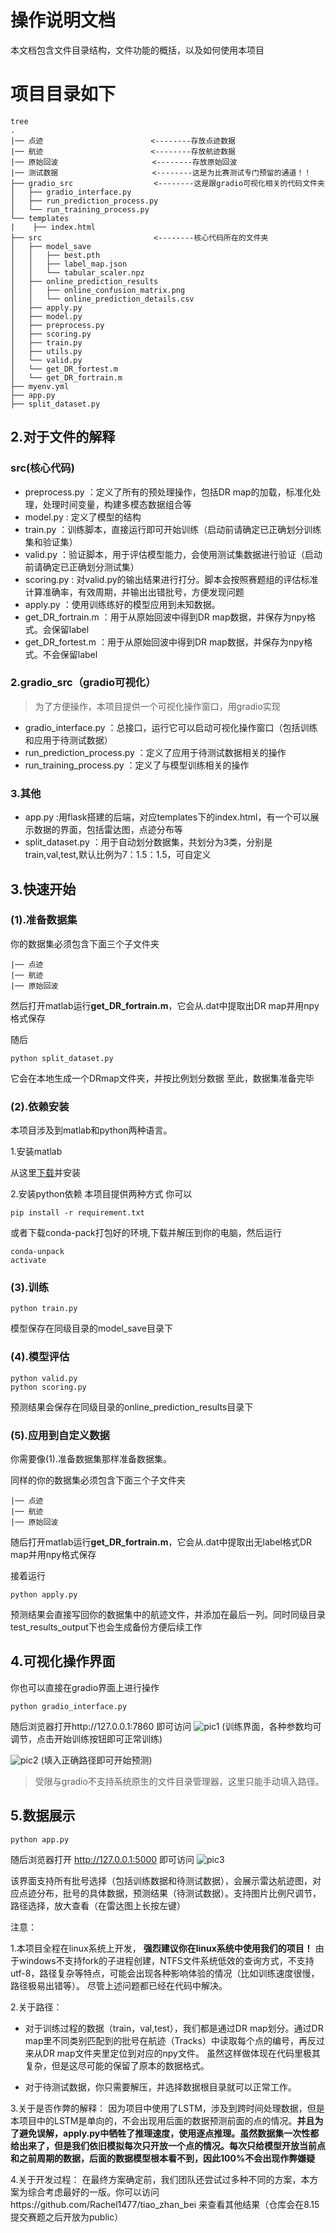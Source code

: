 # 操作说明文档
本文档包含文件目录结构，文件功能的概括，以及如何使用本项目

# 项目目录如下
```
tree
.
|── 点迹                        <--------存放点迹数据
|── 航迹                        <--------存放航迹数据
|── 原始回波                     <--------存放原始回波
|── 测试数据                     <--------这是为比赛测试专门预留的通道！！
├── gradio_src                  <--------这是跟gradio可视化相关的代码文件夹
│   ├── gradio_interface.py
│   ├── run_prediction_process.py
│   └── run_training_process.py
└── templates                   
|    ├── index.html           
├── src                         <--------核心代码所在的文件夹
│   ├── model_save
│   │   ├── best.pth
│   │   ├── label_map.json
│   │   └── tabular_scaler.npz
│   ├── online_prediction_results
│   │   ├── online_confusion_matrix.png
│   │   └── online_prediction_details.csv
│   ├── apply.py
│   ├── model.py
│   ├── preprocess.py
│   ├── scoring.py
│   ├── train.py
│   ├── utils.py
│   └── valid.py
│   └── get_DR_fortest.m
│   └── get_DR_fortrain.m
├── myenv.yml
├── app.py
├── split_dataset.py

```

## 2.对于文件的解释
### src(核心代码)
- preprocess.py  ：定义了所有的预处理操作，包括DR map的加载，标准化处理，处理时间变量，构建多模态数据组合等
- model.py : 定义了模型的结构
- train.py ：训练脚本，直接运行即可开始训练（启动前请确定已正确划分训练集和验证集）
- valid.py ：验证脚本，用于评估模型能力，会使用测试集数据进行验证（启动前请确定已正确划分测试集）
- scoring.py : 对valid.py的输出结果进行打分。脚本会按照赛题组的评估标准计算准确率，有效周期，并输出出错批号，方便发现问题
- apply.py ：使用训练练好的模型应用到未知数据。
- get_DR_fortrain.m ：用于从原始回波中得到DR map数据，并保存为npy格式。会保留label
- get_DR_fortest.m  ：用于从原始回波中得到DR map数据，并保存为npy格式。不会保留label

### 2.gradio_src（gradio可视化）
>为了方便操作，本项目提供一个可视化操作窗口，用gradio实现
- gradio_interface.py ：总接口，运行它可以启动可视化操作窗口（包括训练和应用于待测试数据）
- run_prediction_process.py ：定义了应用于待测试数据相关的操作
- run_training_process.py ：定义了与模型训练相关的操作

### 3.其他
- app.py :用flask搭建的后端，对应templates下的index.html，有一个可以展示数据的界面，包括雷达图，点迹分布等
- split_dataset.py ：用于自动划分数据集，共划分为3类，分别是train,val,test,默认比例为7：1.5：1.5，可自定义                  

## 3.快速开始
### (1).准备数据集
你的数据集必须包含下面三个子文件夹
```
|── 点迹                   
|── 航迹                       
|── 原始回波  
```
然后打开matlab运行**get_DR_fortrain.m**，它会从.dat中提取出DR map并用npy格式保存

随后
```
python split_dataset.py
```

它会在本地生成一个DRmap文件夹，并按比例划分数据
至此，数据集准备完毕

### (2).依赖安装
本项目涉及到matlab和python两种语言。

1.安装matlab

从这里[下载](https://www.mathworks.com/products/matlab.html)并安装


2.安装python依赖
本项目提供两种方式
你可以
```
pip install -r requirement.txt
```
或者下载conda-pack打包好的环境,下载并解压到你的电脑，然后运行
```
conda-unpack
activate
```

### (3).训练
```
python train.py
```
模型保存在同级目录的model_save目录下
### (4).模型评估
```
python valid.py
python scoring.py
```
预测结果会保存在同级目录的online_prediction_results目录下
### (5).应用到自定义数据
你需要像(1).准备数据集那样准备数据集。

同样的你的数据集必须包含下面三个子文件夹
```
|── 点迹                   
|── 航迹                       
|── 原始回波  
```
随后打开matlab运行**get_DR_fortrain.m**，它会从.dat中提取出无label格式DR map并用npy格式保存

接着运行
```
python apply.py
```
预测结果会直接写回你的数据集中的航迹文件，并添加在最后一列。同时同级目录test_results_output下也会生成备份方便后续工作

## 4.可视化操作界面
你也可以直接在gradio界面上进行操作
```
python gradio_interface.py
```
随后浏览器打开http://127.0.0.1:7860 即可访问
![pic1](pic/pic1.png)
(训练界面，各种参数均可调节，点击开始训练按钮即可正常训练)

![pic2](pic/pic2.png)
(填入正确路径即可开始预测)

>受限与gradio不支持系统原生的文件目录管理器，这里只能手动填入路径。

## 5.数据展示
```
python app.py
```
随后浏览器打开 http://127.0.0.1:5000 即可访问
![pic3](pic/pic3.png)

该界面支持所有批号选择（包括训练数据和待测试数据），会展示雷达航迹图，对应点迹分布，批号的具体数据，预测结果（待测试数据）。支持图片比例尺调节，路径选择，放大查看（在雷达图上长按左键）


注意：

1.本项目全程在linux系统上开发， **强烈建议你在linux系统中使用我们的项目！** 由于windows不支持fork的子进程创建，NTFS文件系统低效的查询方式，不支持utf-8，路径复杂等特点，可能会出现各种影响体验的情况（比如训练速度很慢，路径极易出错等）。
尽管上述问题都已经在代码中解决。

2.关于路径：
- 对于训练过程的数据（train，val,test），我们都是通过DR map划分。通过DR map里不同类别匹配到的批号在航迹（Tracks）中读取每个点的编号，再反过来从DR map文件夹里定位到对应的npy文件。
虽然这样做体现在代码里极其复杂，但是这尽可能的保留了原本的数据格式。

- 对于待测试数据，你只需要解压，并选择数据根目录就可以正常工作。

3.关于是否作弊的解释：
因为项目中使用了LSTM，涉及到跨时间处理数据，但是本项目中的LSTM是单向的，不会出现用后面的数据预测前面的点的情况。**并且为了避免误解，apply.py中牺牲了推理速度，使用逐点推理。虽然数据集一次性都给出来了，但是我们依旧模拟每次只开放一个点的情况。每次只给模型开放当前点和之前周期的数据，后面的数据模型根本看不到，因此100%不会出现作弊嫌疑**

4.关于开发过程：
在最终方案确定前，我们团队还尝试过多种不同的方案，本方案为综合考虑最好的一版。你可以访问https://github.com/Rachel1477/tiao_zhan_bei 来查看其他结果（仓库会在8.15提交赛题之后开放为public）

